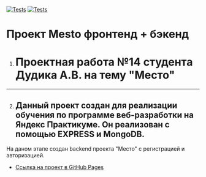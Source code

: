 [![Tests](../../actions/workflows/tests-13-sprint.yml/badge.svg)](../../actions/workflows/tests-13-sprint.yml) [![Tests](../../actions/workflows/tests-14-sprint.yml/badge.svg)](../../actions/workflows/tests-14-sprint.yml)
# Проект Mesto фронтенд + бэкенд

1. # **Проектная работа №14 студента Дудика А.В. на тему "Место"**
----
2. ## Данный проект создан для реализации обучения по программе веб-разработки на Яндекс Практикуме. Он реализован с помощью EXPRESS и MongoDB.
На даном этапе создан backend проекта "Место" с регистрацией и авторизацией.

* [Ссылка на проект в GitHub Pages](https://aleksandrdudik.github.io/express-mesto-gha/)
